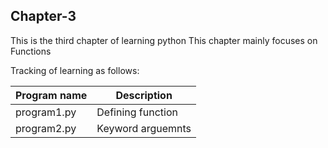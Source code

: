 ## Chapter-3
This is the third chapter of learning python
This chapter mainly focuses on Functions

Tracking of learning as follows:

| Program name | Description |
| ---- | ---- |
| program1.py | Defining function |
| program2.py | Keyword arguemnts |
